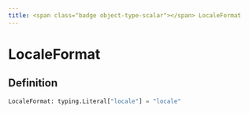 ```yaml
---
title: <span class="badge object-type-scalar"></span> LocaleFormat
---
```

# <span class="badge object-type-scalar"></span> LocaleFormat

## Definition

```python
LocaleFormat: typing.Literal["locale"] = "locale"
```
